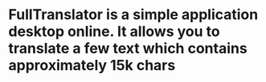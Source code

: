 # FullTranslator is a simple application desktop online. It allows you to translate a few text which contains approximately 15k chars
